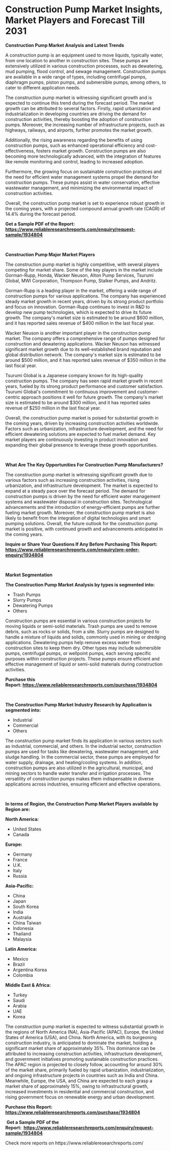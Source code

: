<p><h1>Construction Pump Market Insights, Market Players and Forecast Till 2031</h1></p><p><strong>Construction Pump Market Analysis and Latest Trends</strong></p>
<p><p>A construction pump is an equipment used to move liquids, typically water, from one location to another in construction sites. These pumps are extensively utilized in various construction processes, such as dewatering, mud pumping, flood control, and sewage management. Construction pumps are available in a wide range of types, including centrifugal pumps, diaphragm pumps, piston pumps, and submersible pumps, among others, to cater to different application needs.</p><p>The construction pump market is witnessing significant growth and is expected to continue this trend during the forecast period. The market growth can be attributed to several factors. Firstly, rapid urbanization and industrialization in developing countries are driving the demand for construction activities, thereby boosting the adoption of construction pumps. Moreover, the increasing number of infrastructure projects, such as highways, railways, and airports, further promotes the market growth.</p><p>Additionally, the rising awareness regarding the benefits of using construction pumps, such as enhanced operational efficiency and cost-effectiveness, fosters market growth. Construction pumps are also becoming more technologically advanced, with the integration of features like remote monitoring and control, leading to increased adoption.</p><p>Furthermore, the growing focus on sustainable construction practices and the need for efficient water management systems propel the demand for construction pumps. These pumps assist in water conservation, effective wastewater management, and minimizing the environmental impact of construction activities.</p><p>Overall, the construction pump market is set to experience robust growth in the coming years, with a projected compound annual growth rate (CAGR) of 14.4% during the forecast period.</p></p>
<p><strong>Get a Sample PDF of the Report:&nbsp; <a href="https://www.reliableresearchreports.com/enquiry/request-sample/1934804">https://www.reliableresearchreports.com/enquiry/request-sample/1934804</a></strong></p>
<p>&nbsp;</p>
<p><strong>Construction Pump Major Market Players</strong></p>
<p><p>The construction pump market is highly competitive, with several players competing for market share. Some of the key players in the market include Gorman-Rupp, Honda, Wacker Neuson, Alton Pump Services, Tsurumi Global, MWI Corporation, Thompson Pump, Stalker Pumps, and Andritz.</p><p>Gorman-Rupp is a leading player in the market, offering a wide range of construction pumps for various applications. The company has experienced steady market growth in recent years, driven by its strong product portfolio and focus on innovation. Gorman-Rupp continues to invest in R&D to develop new pump technologies, which is expected to drive its future growth. The company's market size is estimated to be around $600 million, and it has reported sales revenue of $400 million in the last fiscal year.</p><p>Wacker Neuson is another important player in the construction pump market. The company offers a comprehensive range of pumps designed for construction and dewatering applications. Wacker Neuson has witnessed significant market growth due to its well-established brand reputation and global distribution network. The company's market size is estimated to be around $500 million, and it has reported sales revenue of $350 million in the last fiscal year.</p><p>Tsurumi Global is a Japanese company known for its high-quality construction pumps. The company has seen rapid market growth in recent years, fueled by its strong product performance and customer satisfaction. Tsurumi Global's commitment to continuous improvement and customer-centric approach positions it well for future growth. The company's market size is estimated to be around $300 million, and it has reported sales revenue of $250 million in the last fiscal year.</p><p>Overall, the construction pump market is poised for substantial growth in the coming years, driven by increasing construction activities worldwide. Factors such as urbanization, infrastructure development, and the need for efficient dewatering solutions are expected to fuel market demand. Key market players are continuously investing in product innovation and expanding their global presence to leverage these growth opportunities.</p></p>
<p>&nbsp;</p>
<p><strong>What Are The Key Opportunities For Construction Pump Manufacturers?</strong></p>
<p><p>The construction pump market is witnessing significant growth due to various factors such as increasing construction activities, rising urbanization, and infrastructure development. The market is expected to expand at a steady pace over the forecast period. The demand for construction pumps is driven by the need for efficient water management systems and wastewater disposal in construction sites. Technological advancements and the introduction of energy-efficient pumps are further fueling market growth. Moreover, the construction pump market is also likely to benefit from the integration of digital technologies and smart pumping solutions. Overall, the future outlook for the construction pump market is positive, with continued growth and advancements anticipated in the coming years.</p></p>
<p><strong>Inquire or Share Your Questions If Any Before Purchasing This Report: <a href="https://www.reliableresearchreports.com/enquiry/pre-order-enquiry/1934804">https://www.reliableresearchreports.com/enquiry/pre-order-enquiry/1934804</a></strong></p>
<p>&nbsp;</p>
<p><strong>Market Segmentation</strong></p>
<p><strong>The Construction Pump Market Analysis by types is segmented into:</strong></p>
<p><ul><li>Trash Pumps</li><li>Slurry Pumps</li><li>Dewatering Pumps</li><li>Others</li></ul></p>
<p><p>Construction pumps are essential in various construction projects for moving liquids or semi-solid materials. Trash pumps are used to remove debris, such as rocks or solids, from a site. Slurry pumps are designed to handle a mixture of liquids and solids, commonly used in mining or dredging applications. Dewatering pumps help remove excess water from construction sites to keep them dry. Other types may include submersible pumps, centrifugal pumps, or wellpoint pumps, each serving specific purposes within construction projects. These pumps ensure efficient and effective management of liquid or semi-solid materials during construction activities.</p></p>
<p><strong>Purchase this Report:&nbsp;<a href="https://www.reliableresearchreports.com/purchase/1934804">https://www.reliableresearchreports.com/purchase/1934804</a></strong></p>
<p>&nbsp;</p>
<p><strong>The Construction Pump Market Industry Research by Application is segmented into:</strong></p>
<p><ul><li>Industrial</li><li>Commercial</li><li>Others</li></ul></p>
<p><p>The construction pump market finds its application in various sectors such as industrial, commercial, and others. In the industrial sector, construction pumps are used for tasks like dewatering, wastewater management, and sludge handling. In the commercial sector, these pumps are employed for water supply, drainage, and heating/cooling systems. In addition, construction pumps are also utilized in the agricultural, municipal, and mining sectors to handle water transfer and irrigation processes. The versatility of construction pumps makes them indispensable in diverse applications across industries, ensuring efficient and effective operations.</p></p>
<p>&nbsp;</p>
<p><strong>In terms of Region, the Construction Pump Market Players available by Region are:</strong></p>
<p>
    <p> <strong> North America: </strong>
        <ul>
            <li>United States</li>
            <li>Canada</li>
        </ul>
        </p> 
    <p> <strong> Europe: </strong>
        <ul>
            <li>Germany</li>
            <li>France</li>
            <li>U.K.</li>
            <li>Italy</li>
            <li>Russia</li>
        </ul>
        </p> 
    <p> <strong> Asia-Pacific: </strong>
        <ul>
            <li>China</li>
            <li>Japan</li>
            <li>South Korea</li>
            <li>India</li>
            <li>Australia</li>
            <li>China Taiwan</li>
            <li>Indonesia</li>
            <li>Thailand</li>
            <li>Malaysia</li>
        </ul>
        </p> 
    <p> <strong> Latin America: </strong>
        <ul>
            <li>Mexico</li>
            <li>Brazil</li>
            <li>Argentina Korea</li>
            <li>Colombia</li>
        </ul>
        </p> 
    <p> <strong> Middle East & Africa: </strong>
        <ul>
            <li>Turkey</li>
            <li>Saudi</li>
            <li>Arabia</li>
            <li>UAE</li>
            <li>Korea</li>
        </ul>
    </p>
    </p>
<p><p>The construction pump market is expected to witness substantial growth in the regions of North America (NA), Asia-Pacific (APAC), Europe, the United States of America (USA), and China. North America, with its burgeoning construction industry, is anticipated to dominate the market, holding a significant market share of approximately 35%. This dominance can be attributed to increasing construction activities, infrastructure development, and government initiatives promoting sustainable construction practices. The APAC region is projected to closely follow, accounting for around 30% of the market share, primarily fueled by rapid urbanization, industrialization, and ongoing infrastructure projects in countries such as India and China. Meanwhile, Europe, the USA, and China are expected to each grasp a market share of approximately 15%, owing to infrastructural growth, increased investments in residential and commercial construction, and rising government focus on renewable energy and urban development.</p></p>
<p><strong>Purchase this Report: <a href="https://www.reliableresearchreports.com/purchase/1934804">https://www.reliableresearchreports.com/purchase/1934804</a></strong></p>
<p>&nbsp;<strong>Get a Sample PDF of the Report:&nbsp;&nbsp;<a href="https://www.reliableresearchreports.com/enquiry/request-sample/1934804">https://www.reliableresearchreports.com/enquiry/request-sample/1934804</a></strong></p>
<p><strong></strong></p>
<p>Check more reports on https://www.reliableresearchreports.com/</p>
